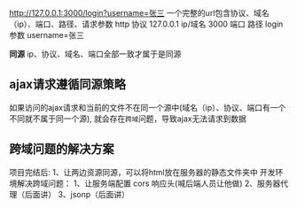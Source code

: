 http://127.0.0.1:3000/login?username=张三
一个完整的url包含协议、域名（ip）、端口、路径、请求参数
http        协议
127.0.0.1   ip/域名
3000        端口
路径        login
参数        username=张三

**同源**
ip、协议、域名、端口全部一致才属于是同源

## ajax请求遵循同源策略

如果访问的ajax请求和当前的文件不在同一个源中(域名（ip）、协议、端口有一个不同就不属于同一个源), 就会存在`跨域`问题，导致ajax无法请求到数据


## 跨域问题的解决方案
项目完结后: 
    1、让两边资源同源，可以将html放在服务器的静态文件夹中
开发环境解决跨域问题：
    1、让服务端配置 cors 响应头(喊后端人员让他做)
    2、服务器代理（后面讲）
    3、jsonp（后面讲）

